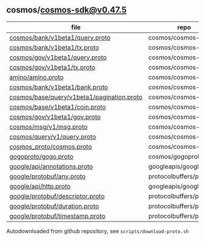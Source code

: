 ## cosmos/cosmos-sdk@v0.47.5
|file|repo|commit|type|code|
|--|--|--|--|--|
|[cosmos/bank/v1beta1/query.proto](https://raw.githubusercontent.com/cosmos/cosmos-sdk/v0.47.5/proto/cosmos/bank/v1beta1/query.proto)|cosmos/cosmos-sdk|v0.47.5|target|200|
|[cosmos/bank/v1beta1/tx.proto](https://raw.githubusercontent.com/cosmos/cosmos-sdk/v0.47.5/proto/cosmos/bank/v1beta1/tx.proto)|cosmos/cosmos-sdk|v0.47.5|target|200|
|[cosmos/gov/v1beta1/query.proto](https://raw.githubusercontent.com/cosmos/cosmos-sdk/v0.47.5/proto/cosmos/gov/v1beta1/query.proto)|cosmos/cosmos-sdk|v0.47.5|target|200|
|[cosmos/gov/v1beta1/tx.proto](https://raw.githubusercontent.com/cosmos/cosmos-sdk/v0.47.5/proto/cosmos/gov/v1beta1/tx.proto)|cosmos/cosmos-sdk|v0.47.5|target|200|
|[amino/amino.proto](https://raw.githubusercontent.com/cosmos/cosmos-sdk/v0.47.5/proto/amino/amino.proto)|cosmos/cosmos-sdk|v0.47.5|dependency|200|
|[cosmos/bank/v1beta1/bank.proto](https://raw.githubusercontent.com/cosmos/cosmos-sdk/v0.47.5/proto/cosmos/bank/v1beta1/bank.proto)|cosmos/cosmos-sdk|v0.47.5|dependency|200|
|[cosmos/base/query/v1beta1/pagination.proto](https://raw.githubusercontent.com/cosmos/cosmos-sdk/v0.47.5/proto/cosmos/base/query/v1beta1/pagination.proto)|cosmos/cosmos-sdk|v0.47.5|dependency|200|
|[cosmos/base/v1beta1/coin.proto](https://raw.githubusercontent.com/cosmos/cosmos-sdk/v0.47.5/proto/cosmos/base/v1beta1/coin.proto)|cosmos/cosmos-sdk|v0.47.5|dependency|200|
|[cosmos/gov/v1beta1/gov.proto](https://raw.githubusercontent.com/cosmos/cosmos-sdk/v0.47.5/proto/cosmos/gov/v1beta1/gov.proto)|cosmos/cosmos-sdk|v0.47.5|dependency|200|
|[cosmos/msg/v1/msg.proto](https://raw.githubusercontent.com/cosmos/cosmos-sdk/v0.47.5/proto/cosmos/msg/v1/msg.proto)|cosmos/cosmos-sdk|v0.47.5|dependency|200|
|[cosmos/query/v1/query.proto](https://raw.githubusercontent.com/cosmos/cosmos-sdk/v0.47.5/proto/cosmos/query/v1/query.proto)|cosmos/cosmos-sdk|v0.47.5|dependency|200|
|[cosmos_proto/cosmos.proto](https://raw.githubusercontent.com/cosmos/cosmos-proto/b6a88f6e0255c2fb92f5d9a7211caa38769e33d5/proto/cosmos_proto/cosmos.proto)|cosmos/cosmos-proto|b6a88f6e0255c2fb92f5d9a7211caa38769e33d5|dependency|200|
|[gogoproto/gogo.proto](https://raw.githubusercontent.com/cosmos/gogoproto/b6664eec87b7af9adc048dbc512b2936717db8d1/gogoproto/gogo.proto)|cosmos/gogoproto|b6664eec87b7af9adc048dbc512b2936717db8d1|dependency|200|
|[google/api/annotations.proto](https://raw.githubusercontent.com/googleapis/googleapis/727c286eca5aa03d3354d6406a67f6a294c15f1c/google/api/annotations.proto)|googleapis/googleapis|727c286eca5aa03d3354d6406a67f6a294c15f1c|dependency|200|
|[google/protobuf/any.proto](https://raw.githubusercontent.com/protocolbuffers/protobuf/63f4c503a2762abaec136209ee5b62452ecf206e/src/google/protobuf/any.proto)|protocolbuffers/protobuf|63f4c503a2762abaec136209ee5b62452ecf206e|dependency|200|
|[google/api/http.proto](https://raw.githubusercontent.com/googleapis/googleapis/727c286eca5aa03d3354d6406a67f6a294c15f1c/google/api/http.proto)|googleapis/googleapis|727c286eca5aa03d3354d6406a67f6a294c15f1c|dependency|200|
|[google/protobuf/descriptor.proto](https://raw.githubusercontent.com/protocolbuffers/protobuf/63f4c503a2762abaec136209ee5b62452ecf206e/src/google/protobuf/descriptor.proto)|protocolbuffers/protobuf|63f4c503a2762abaec136209ee5b62452ecf206e|dependency|200|
|[google/protobuf/duration.proto](https://raw.githubusercontent.com/protocolbuffers/protobuf/63f4c503a2762abaec136209ee5b62452ecf206e/src/google/protobuf/duration.proto)|protocolbuffers/protobuf|63f4c503a2762abaec136209ee5b62452ecf206e|dependency|200|
|[google/protobuf/timestamp.proto](https://raw.githubusercontent.com/protocolbuffers/protobuf/63f4c503a2762abaec136209ee5b62452ecf206e/src/google/protobuf/timestamp.proto)|protocolbuffers/protobuf|63f4c503a2762abaec136209ee5b62452ecf206e|dependency|200|

Autodownloaded from github repository, see `scripts/download-proto.sh`

